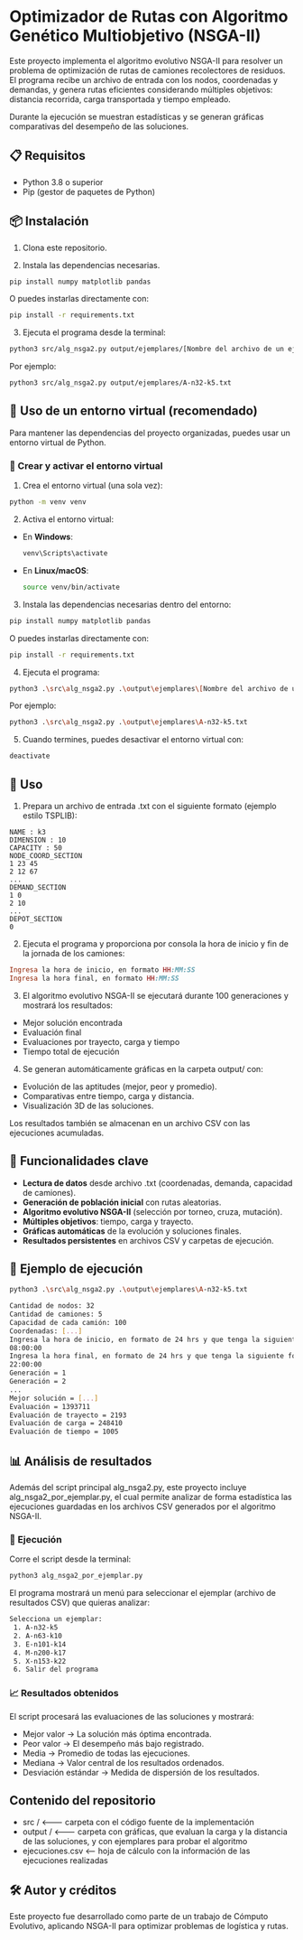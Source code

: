 # Optimizador de Rutas con Algoritmo Genético Multiobjetivo (NSGA-II)

Este proyecto implementa el algoritmo evolutivo NSGA-II para resolver un problema de optimización de rutas de camiones recolectores de residuos.
El programa recibe un archivo de entrada con los nodos, coordenadas y demandas, y genera rutas eficientes considerando múltiples objetivos: distancia recorrida, carga transportada y tiempo empleado.

Durante la ejecución se muestran estadísticas y se generan gráficas comparativas del desempeño de las soluciones.

## 📋 Requisitos

- Python 3.8 o superior
- Pip (gestor de paquetes de Python)

## 📦 Instalación

1. Clona este repositorio.

2. Instala las dependencias necesarias.

```bash
pip install numpy matplotlib pandas
```
O puedes instarlas directamente con:
```bash
pip install -r requirements.txt
```

3. Ejecuta el programa desde la terminal:

```bash
python3 src/alg_nsga2.py output/ejemplares/[Nombre del archivo de un ejemplar].txt
```
Por ejemplo:
```bash
python3 src/alg_nsga2.py output/ejemplares/A-n32-k5.txt
```

## 🧪 Uso de un entorno virtual (recomendado)

Para mantener las dependencias del proyecto organizadas, puedes usar un entorno virtual de Python.

### 🔧 Crear y activar el entorno virtual

1. Crea el entorno virtual (una sola vez):

```bash
python -m venv venv
```

2. Activa el entorno virtual:

- En **Windows**:
  ```cmd
  venv\Scripts\activate
  ```

- En **Linux/macOS**:
  ```bash
  source venv/bin/activate
  ```

3. Instala las dependencias necesarias dentro del entorno:

```bash
pip install numpy matplotlib pandas
```
O puedes instarlas directamente con:
```bash
pip install -r requirements.txt
```

4. Ejecuta el programa:

```bash
python3 .\src\alg_nsga2.py .\output\ejemplares\[Nombre del archivo de un ejemplar].txt
```
Por ejemplo:
```bash
python3 .\src\alg_nsga2.py .\output\ejemplares\A-n32-k5.txt
```

5. Cuando termines, puedes desactivar el entorno virtual con:

```bash
deactivate
```

## 🚀 Uso

1. Prepara un archivo de entrada .txt con el siguiente formato (ejemplo estilo TSPLIB):
```python-repl
NAME : k3
DIMENSION : 10
CAPACITY : 50
NODE_COORD_SECTION
1 23 45
2 12 67
...
DEMAND_SECTION
1 0
2 10
...
DEPOT_SECTION
0
```

2. Ejecuta el programa y proporciona por consola la hora de inicio y fin de la jornada de los camiones:
```ruby
Ingresa la hora de inicio, en formato HH:MM:SS
Ingresa la hora final, en formato HH:MM:SS
```

3. El algoritmo evolutivo NSGA-II se ejecutará durante 100 generaciones y mostrará los resultados:
- Mejor solución encontrada
- Evaluación final
- Evaluaciones por trayecto, carga y tiempo
- Tiempo total de ejecución

4. Se generan automáticamente gráficas en la carpeta output/ con:
- Evolución de las aptitudes (mejor, peor y promedio).
- Comparativas entre tiempo, carga y distancia.
- Visualización 3D de las soluciones.

Los resultados también se almacenan en un archivo CSV con las ejecuciones acumuladas.

## 🧠 Funcionalidades clave

- **Lectura de datos** desde archivo .txt (coordenadas, demanda, capacidad de camiones).
- **Generación de población inicial** con rutas aleatorias.
- **Algoritmo evolutivo NSGA-II** (selección por torneo, cruza, mutación).
- **Múltiples objetivos**: tiempo, carga y trayecto.
- **Gráficas automáticas** de la evolución y soluciones finales.
- **Resultados persistentes** en archivos CSV y carpetas de ejecución.

## 📝 Ejemplo de ejecución

```bash
python3 .\src\alg_nsga2.py .\output\ejemplares\A-n32-k5.txt
```

```bash
Cantidad de nodos: 32
Cantidad de camiones: 5
Capacidad de cada camión: 100
Coordenadas: [...]
Ingresa la hora de inicio, en formato de 24 hrs y que tenga la siguiente forma: HH:MM:SS
08:00:00
Ingresa la hora final, en formato de 24 hrs y que tenga la siguiente forma: HH:MM:SS
22:00:00
Generación = 1
Generación = 2
...
Mejor solución = [...]
Evaluación = 1393711
Evaluación de trayecto = 2193
Evaluación de carga = 248410
Evaluación de tiempo = 1005
```

## 📊 Análisis de resultados
Además del script principal alg_nsga2.py, este proyecto incluye alg_nsga2_por_ejemplar.py, el cual permite analizar de forma estadística las ejecuciones guardadas en los archivos CSV generados por el algoritmo NSGA-II.

### 🔧 Ejecución
Corre el script desde la terminal:
```bash
python3 alg_nsga2_por_ejemplar.py
```
El programa mostrará un menú para seleccionar el ejemplar (archivo de resultados CSV) que quieras analizar:
```bash
Selecciona un ejemplar:
 1. A-n32-k5
 2. A-n63-k10
 3. E-n101-k14
 4. M-n200-k17
 5. X-n153-k22
 6. Salir del programa
```

### 📈 Resultados obtenidos
El script procesará las evaluaciones de las soluciones y mostrará:
- Mejor valor → La solución más óptima encontrada.
- Peor valor → El desempeño más bajo registrado.
- Media → Promedio de todas las ejecuciones.
- Mediana → Valor central de los resultados ordenados.
- Desviación estándar → Medida de dispersión de los resultados.

## Contenido del repositorio
- src / <--- carpeta con el código fuente de la implementación
- output / <--- carpeta con gráficas, que evaluan la carga y la distancia de las soluciones, y con ejemplares para probar el algoritmo
- ejecuciones.csv <-- hoja de cálculo con la información de las ejecuciones realizadas

## 🛠 Autor y créditos
Este proyecto fue desarrollado como parte de un trabajo de Cómputo Evolutivo, aplicando NSGA-II para optimizar problemas de logística y rutas.
